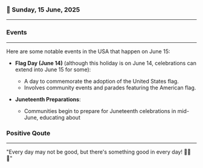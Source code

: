 ### 📅 Sunday, 15 June, 2025
------
### Events
------
Here are some notable events in the USA that happen on June 15:

- **Flag Day (June 14)** (although this holiday is on June 14, celebrations can extend into June 15 for some):
  - A day to commemorate the adoption of the United States flag.
  - Involves community events and parades featuring the American flag.

- **Juneteenth Preparations**:
  - Communities begin to prepare for Juneteenth celebrations in mid-June, educating about
### Positive Qoute
------
"Every day may not be good, but there's something good in every day! 🌟😊✨"
